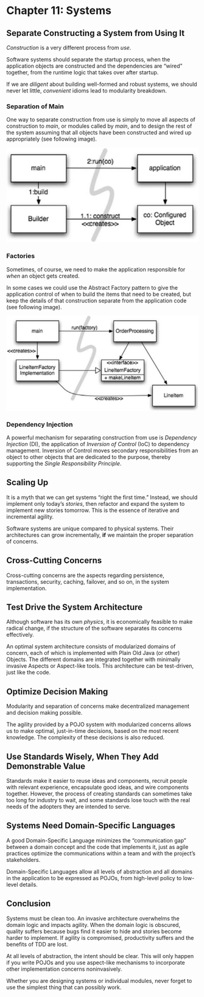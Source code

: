 # Chapter 11: Systems

## Separate Constructing a System from Using It

_Construction_ is a very different process from _use_.

Software systems should separate the startup process, when the application objects are constructed and the dependencies are “wired” together, from the runtime logic that takes over after startup.

If we are _diligent_ about building well-formed and robust systems, we should never let little, _convenient_ idioms lead to modularity breakdown.

### Separation of Main

One way to separate construction from use is simply to move all aspects of construction to _main_, or modules called by _main_, and to design the rest of the system assuming that all objects have been constructed and wired up appropriately (see following image).

![Image of a diagram showing how to separate construction from use](./image/separate_construction.png "Separate construct from Use")

### Factories

Sometimes, of course, we need to make the application responsible for _when_ an object gets created.

In some cases we could use the Abstract Factory pattern to give the application control of when to build the items that need to be created, but keep the details of that construction separate from the application code (see following image).

![Image of a diagram showing how to separate construction from use using the abstract factory method](./image/separate_construct_factory.png "Separate construct from Use")

### Dependency Injection

A powerful mechanism for separating construction from use is _Dependency Injection_ (DI), the application of _Inversion of Control_ (IoC) to dependency management. Inversion of Control moves secondary responsibilities from an object to other objects that are dedicated to the purpose, thereby supporting the _Single Responsibility Principle_.

## Scaling Up

It is a myth that we can get systems “right the first time.” Instead, we should implement only today’s _stories_, then refactor and expand the system to implement new stories tomorrow. This is the essence of iterative and incremental agility.

Software systems are unique compared to physical systems. Their architectures can grow incrementally, **if** we maintain the proper separation of concerns.

## Cross-Cutting Concerns

Cross-cutting concerns are the aspects regarding persistence, transactions, security, caching, failover, and so on, in the system implementation.

## Test Drive the System Architecture

Although software has its own _physics_, it is economically feasible to make radical change, if the structure of the software separates its concerns effectively.

An optimal system architecture consists of modularized domains of concern, each of which is implemented with Plain Old Java (or other) Objects. The different domains are integrated together with minimally invasive Aspects or Aspect-like tools. This architecture can be test-driven, just like the code.

## Optimize Decision Making

Modularity and separation of concerns make decentralized management and decision making possible.

The agility provided by a POJO system with modularized concerns allows us to make optimal, just-in-time decisions, based on the most recent knowledge. The complexity of these decisions is also reduced.

## Use Standards Wisely, When They Add Demonstrable Value

Standards make it easier to reuse ideas and components, recruit people with relevant experience, encapsulate good ideas, and wire components together. However, the process of creating standards can sometimes take too long for industry to wait, and some standards lose touch with the real needs of the adopters they are intended to serve.

## Systems Need Domain-Specific Languages

A good Domain-Specific Language minimizes the “communication gap” between a domain concept and the code that implements it, just as agile practices optimize the communications within a team and with the project’s stakeholders.

Domain-Specific Languages allow all levels of abstraction and all domains in the application to be expressed as POJOs, from high-level policy to low-level details.

## Conclusion

Systems must be clean too. An invasive architecture overwhelms the domain logic and impacts agility. When the domain logic is obscured, quality suffers because bugs find it easier to hide and stories become harder to implement. If agility is compromised, productivity suffers and the benefits of TDD are lost.

At all levels of abstraction, the intent should be clear. This will only happen if you write POJOs and you use aspect-like mechanisms to incorporate other implementation concerns noninvasively.

Whether you are designing systems or individual modules, never forget to use the simplest thing that can possibly work.
